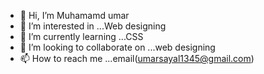 - 👋 Hi, I’m Muhamamd umar
- 👀 I’m interested in ...Web designing
- 🌱 I’m currently learning ...CSS
- 💞️ I’m looking to collaborate on ...web designing
- 📫 How to reach me ...email(umarsayal1345@gmail.com)

<!---
umarsial2119/umarsial2119 is a ✨ special ✨ repository because its `README.md` (this file) appears on your GitHub profile.
You can click the Preview link to take a look at your changes.
--->
